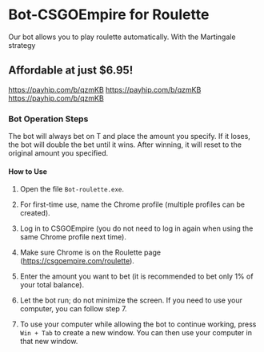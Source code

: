 # Bot-CSGOEmpire for Roulette
Our bot allows you to play roulette automatically. With the Martingale strategy

## Affordable at just $6.95!
https://payhip.com/b/qzmKB
https://payhip.com/b/qzmKB
https://payhip.com/b/qzmKB

### Bot Operation Steps
The bot will always bet on T and place the amount you specify. If it loses, the bot will double the bet until it wins.
After winning, it will reset to the original amount you specified.

#### How to Use

1. Open the file `Bot-roulette.exe`.

2. For first-time use, name the Chrome profile (multiple profiles can be created).

3. Log in to CSGOEmpire (you do not need to log in again when using the same Chrome profile next time).

4. Make sure Chrome is on the Roulette page (https://csgoempire.com/roulette).

5. Enter the amount you want to bet (it is recommended to bet only 1% of your total balance).

6. Let the bot run; do not minimize the screen. If you need to use your computer, you can follow step 7.

7. To use your computer while allowing the bot to continue working, press `Win + Tab` to create a new window.
You can then use your computer in that new window.
